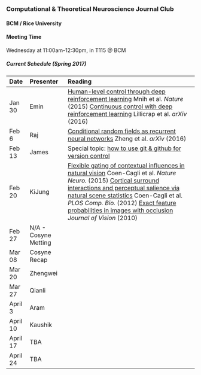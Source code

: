### Computational & Theoretical Neuroscience Journal Club

#### BCM / Rice University



#### Meeting Time

Wednesday at 11:00am-12:30pm, in T115 @ BCM



##### Current Schedule (Spring 2017)

| Date     | Presenter            | Reading                                  |
| :------- | :------------------- | :--------------------------------------- |
| Jan 30   | Emin                 | [Human-level control through deep reinforcement learning](http://www.nature.com/nature/journal/v518/n7540/abs/nature14236.html) Mnih et al. *Nature* (2015)  [Continuous control with deep reinforcement learning](https://arxiv.org/abs/1509.02971) Lillicrap et al. *arXiv* (2016) |
| Feb 6    | Raj                  | [Conditional random fields as recurrent neural networks](https://arxiv.org/pdf/1502.03240.pdf) Zheng et al. *arXiv* (2016) |
| Feb 13   | James                | Special topic: [how to use git & github for version control](https://github.com/XaqLab/GitHub-Intro/blob/master/GitHub_Intro.pdf) |
| Feb 20   | KiJung               | [Flexible gating of contextual influences in natural vision](http://www.cnbc.cmu.edu/braingroup/papers/coen-cagli_etal_2015.pdf) Coen-Cagli et al. *Nature Neuro.* (2015) [Cortical surround interactions and perceptual salience via natural scene statistics](http://journals.plos.org/ploscompbiol/article/file?id=10.1371/journal.pcbi.1002405&type=printable) Coen-Cagli et al. *PLOS Comp. Bio.* (2012) [Exact feature probabilities in images with occlusion](http://xaqlab.com/wp-content/uploads/2015/12/ExactFeatureProbabilities.pdf) *Journal of Vision* (2010) |
| Feb 27   | N/A - Cosyne Metting |                                          |
| Mar 08   | Cosyne Recap         |                                          |
| Mar 20   | Zhengwei             |                                          |
| Mar 27   | Qianli               |                                          |
| April 3  | Aram                 |                                          |
| April 10 | Kaushik              |                                          |
| April 17 | TBA                  |                                          |
| April 24 | TBA                  |                                          |



